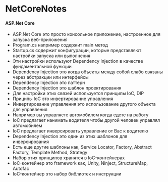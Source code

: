# NetCoreNotes

<h4>ASP.Net Core</h4>
<ul>
<li>ASP.Net Core это просто консольное приложение, настроенное для запуска веб-приложения
</li><li>Program.cs например содержит main метод
</li><li>Startup.cs содержит конфигурации, которые представляют настройки запуска или выполнения
</li><li>Эти настройки используют Dependency Injection  в качестве фундаментальной функции
</li><li>Dependency Injection это когда объекты между собой слабо связаны через абстракции или интерфейсы
</li><li>Dependency Injection это паттерн
</li><li>Dependency Injection это шаблон проектирования  
</li><li>Для настройки этих связей используется принципы IoC, DIP
</li><li>Приципы IoC это инвертирование управления
</li><li>Инвертирование управления это использование другого объекта для управления
</li><li>Например вы управляете автомобилем когда едете на работу
</li><li>IoC предлагает нанимать водителя чтобы другой человек управлял автомобилем
</li><li>IoC предлагает инверсировать управление от Вас к водителю
</li><li>Dependency Injection это один из этих шаблонов для инверсирования
</li><li>Есть еще другие шаблоны как, Service Locator, Factory, Abstract Factory, Template Method, Strategy
</li><li>Набор этих принципов хранятся в IoC-контейнерах
</li><li>IoC-контейнер это framework как, Unity, Ninject, StructureMap, Autofac
</li><li>IoC-контейнер это набор библиотек и инструкции
</li></ul>
